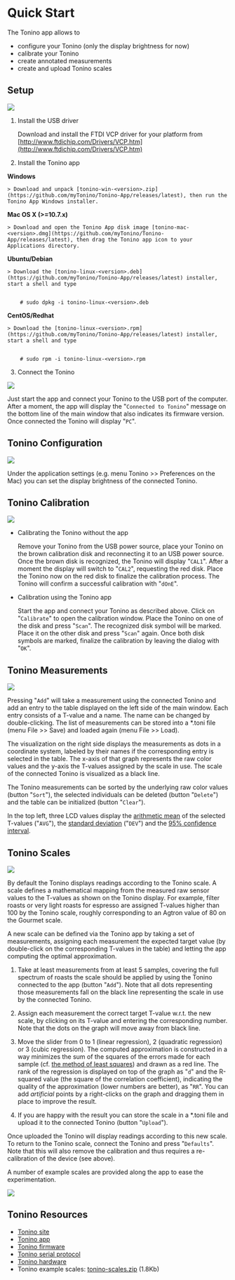 Quick Start
========

The Tonino app allows to

- configure your Tonino (only the display brightness for now)
- calibrate your Tonino
- create annotated measurements
- create and upload Tonino scales


Setup
-------------------

![](installation.png?raw=true)


1. Install the USB driver

	Download and install the FTDI VCP driver for your platform from [http://www.ftdichip.com/Drivers/VCP.htm](http://www.ftdichip.com/Drivers/VCP.htm)

2. Install the Tonino app

  **Windows**

	> Download and unpack [tonino-win-<version>.zip](https://github.com/myTonino/Tonino-App/releases/latest), then run the Tonino App Windows installer.
    
  **Mac OS X (>=10.7.x)**

	> Download and open the Tonino App disk image [tonino-mac-<version>.dmg](https://github.com/myTonino/Tonino-App/releases/latest), then drag the Tonino app icon to your Applications directory.

  **Ubuntu/Debian**

	> Download the [tonino-linux-<version>.deb](https://github.com/myTonino/Tonino-App/releases/latest) installer, start a shell and type


 		# sudo dpkg -i tonino-linux-<version>.deb


  **CentOS/Redhat**

	> Download the [tonino-linux-<version>.rpm](https://github.com/myTonino/Tonino-App/releases/latest) installer, start a shell and type


 		# sudo rpm -i tonino-linux-<version>.rpm


3. Connect the Tonino


![](connected.png?raw=true)

Just start the app and connect your Tonino to the USB port of the computer. After a moment, the app will display the "`Connected to Tonino`" message on the bottom line of the main window that also indicates its firmware version. Once connected the Tonino will display "`PC`".


Tonino Configuration
-------------------

![](display-brightness.png?raw=true)

Under the application settings (e.g. menu Tonino >> Preferences on the Mac) you can set the display brightness of the connected Tonino.


Tonino Calibration
-------------------

![](calibration.png?raw=true)

- Calibrating the Tonino without the app

	Remove your Tonino from the USB power source, place your Tonino on the brown calibration disk and reconnecting it to an USB power source. Once the brown disk is recognized, the Tonino will display "`CAL1`". After a moment the display will switch to "`CAL2`", requesting the red disk. Place the Tonino now on the red disk to finalize the calibration process. The Tonino will confirm a successful calibration with "`dOnE`".

- Calibration using the Tonino app

	Start the app and connect your Tonino as described above. Click on "`Calibrate`" to open the calibration window. Place the Tonino on one of the disk and press "`Scan`". The recognized disk symbol will be marked. Place it on the other disk and press "`Scan`" again. Once both disk symbols are marked, finalize the calibration by leaving the dialog with "`OK`".


Tonino Measurements
-------------------

![](measurements.png?raw=true)

Pressing "`Add`" will take a measurement using the connected Tonino and add an entry to the table displayed on the left side of the main window. Each entry consists of a T-value and a name. The name can be changed by double-clicking. The list of measurements can be stored into a *.toni file (menu File >> Save) and loaded again (menu File >> Load).

The visualization on the right side displays the measurements as dots in a coordinate system, labeled by their names if the corresponding entry is selected in the table. The x-axis of that graph represents the raw color values and the y-axis the T-values assigned by the scale in use. The scale of the connected Tonino is visualized as a black line.

The Tonino measurements can be sorted by the underlying raw color values (button "`Sort`"), the selected individuals can be deleted (button "`Delete`") and the table can be initialized (button "`Clear`").

In the top left, three LCD values display the [arithmetic mean](https://en.wikipedia.org/wiki/Arithmetic_mean) of the selected T-values ("`AVG`"), the [standard deviation](https://en.wikipedia.org/wiki/Standard_deviation) ("`DEV`") and the [95% confidence interval](https://en.wikipedia.org/wiki/Confidence_interval).


Tonino Scales
-------------------


![](scale.png?raw=true)

By default the Tonino displays readings according to the Tonino scale. A scale defines a mathematical mapping from the measured raw sensor values to the T-values as shown on the Tonino display. For example, filter roasts or very light roasts for espresso are assigned T-values higher than 100 by the Tonino scale, roughly corresponding to an Agtron value of 80 on the Gourmet scale.

A new scale can be defined via the Tonino app by taking a set of measurements, assigning each measurement the expected target value (by double-click on the corresponding T-values in the table) and letting the app computing the optimal approximation.

1. Take at least measurements from at least 5 samples, covering the full spectrum of roasts the scale should be applied by using the Tonino connected to the app (button "`Add`"). Note that all dots representing those measurements fall on the black line representing the scale in use by the connected Tonino.

2. Assign each measurement the correct target T-value w.r.t. the new scale, by clicking on its T-value and entering the corresponding number. Note that the dots on the graph will move away from black line.

3. Move the slider from 0 to 1 (linear regression), 2 (quadratic regression) or 3 (cubic regression). The computed approximation is constructed in a way minimizes the sum of the squares of the errors made for each sample (cf. [the method of least squares](https://en.wikipedia.org/wiki/Least_squares)) and drawn as a red line. The rank of the regression is displayed on top of the graph as "`d`" and the R-squared value (the square of the correlation coefficient), indicating the quality of the approximation (lower numbers are better), as "`RR`". You can add *artificial* points by a right-clicks on the graph and dragging them in place to improve the result.

4. If you are happy with the result you can store the scale in a *.toni file and upload it to the connected Tonino (button "`Upload`").

Once uploaded the Tonino will display readings according to this new scale. To return to the Tonino scale, connect the Tonino and press "`Defaults`". Note that this will also remove the calibration and thus requires a re-calibration of the device (see above).

A number of example scales are provided along the app to ease the experimentation.

![](example-scales.png?raw=true)


Tonino Resources
---------------
- [Tonino site](http://my-tonino.com)
- [Tonino app](https://github.com/myTonino/Tonino-App)
- [Tonino firmware](https://github.com/myTonino/Tonino-Firmware)
- [Tonino serial protocol](https://github.com/myTonino/Tonino-Firmware/blob/master/Tonino-Serial.md)
- [Tonino hardware](https://github.com/myTonino/Tonino-Hardware)
- Tonino example scales: [tonino-scales.zip](https://github.com/myTonino/Tonino-App/releases/download/v1.0.8/tonino-scales.zip)  (1.8Kb)